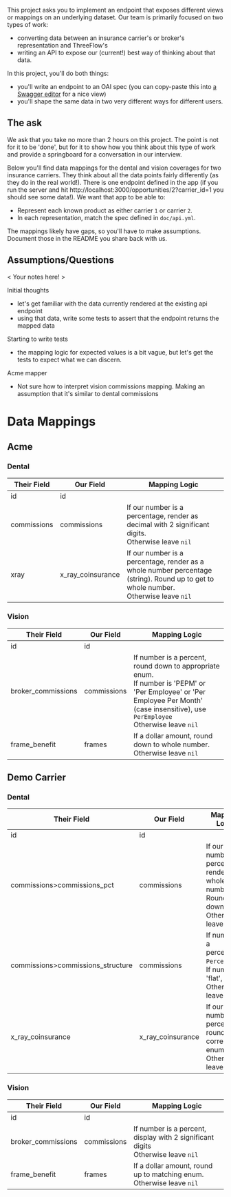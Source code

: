 This project asks you to implement an endpoint that exposes different views or mappings on an underlying dataset. Our team is primarily focused on two types of work:
* converting data between an insurance carrier's or broker's representation and ThreeFlow's
* writing an API to expose our (current!) best way of thinking about that data.

In this project, you'll do both things:
* you'll write an endpoint to an OAI spec (you can copy-paste this into [a Swagger editor](https://editor-next.swagger.io/) for a nice view)
* you'll shape the same data in two very different ways for different users.

## The ask

We ask that you take no more than 2 hours on this project. The point is not for it to be 'done', but for it to show how you think about this type of work and provide a springboard for a conversation in our interview.

Below you'll find data mappings for the dental and vision coverages for two insurance carriers. They think about all the data points fairly differently (as they do in the real world!). There is one endpoint defined in the app (if you run the server and hit http://localhost:3000/opportunities/2?carrier_id=1 you should see some data!). We want that app to be able to:
* Represent each known product as either carrier `1` or carrier `2`.
* In each representation, match the spec defined in `doc/api.yml`.

The mappings likely have gaps, so you'll have to make assumptions. Document those in the README you share back with us.

## Assumptions/Questions

< Your notes here! >

Initial thoughts
- let's get familiar with the data currently rendered at the existing api endpoint
- using that data, write some tests to assert that the endpoint returns the mapped data

Starting to write tests
- the mapping logic for expected values is a bit vague, but let's get the tests to expect what we can discern.

Acme mapper
- Not sure how to interpret vision commissions mapping. Making an assumption that it's similar to dental commissions

# Data Mappings

## Acme

### Dental

| Their Field | Our Field         | Mapping Logic                                                                                                                           |
| ----------- | ----------------- | --------------------------------------------------------------------------------------------------------------------------------------- |
| id          | id                |                                                                                                                                         |
| commissions | commissions       | If our number is a percentage, render as decimal with 2 significant digits. <br/>Otherwise leave `nil`                                  |
| xray        | x_ray_coinsurance | If our number is a percentage, render as a whole number percentage (string). Round up to get to whole number.<br/>Otherwise leave `nil` |

### Vision

| Their Field        | Our Field   | Mapping Logic                                                                                                                                                                                 |
| ------------------ | ----------- | --------------------------------------------------------------------------------------------------------------------------------------------------------------------------------------------- |
| id                 | id          |                                                                                                                                                                                               |
| broker_commissions | commissions | If number is a percent, round down to appropriate enum.<br/>If number is 'PEPM' or 'Per Employee' or 'Per Employee Per Month' (case insensitive), use `PerEmployee`<br/>Otherwise leave `nil` |
| frame_benefit      | frames      | If a dollar amount, round down to whole number.<br/>Otherwise leave `nil`                                                                                                                     |

## Demo Carrier
### Dental

| Their Field                       | Our Field         | Mapping Logic                                                                                    |
| --------------------------------- | ----------------- | ------------------------------------------------------------------------------------------------ |
| id                                | id                |                                                                                                  |
| commissions>commissions_pct       | commissions       | If our number is a percentage, render as whole number. Round down. <br/>Otherwise leave `nil`    |
| commissions>commissions_structure | commissions       | If number is a percentage, `Percent`.<br/>If number is 'flat', `Flat`.<br/>Otherwise leave `nil` |
| x_ray_coinsurance                 | x_ray_coinsurance | If our number is a percentage, round up to correct enum.<br/>Otherwise leave `nil`               |

### Vision

| Their Field        | Our Field   | Mapping Logic                                                                       |
| ------------------ | ----------- | ----------------------------------------------------------------------------------- |
| id                 | id          |                                                                                     |
| broker_commissions | commissions | If number is a percent, display with 2 significant digits<br/>Otherwise leave `nil` |
| frame_benefit      | frames      | If a dollar amount, round up to matching enum.<br/>Otherwise leave `nil`            |

